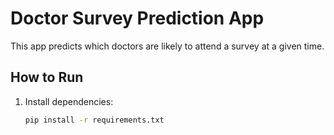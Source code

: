 # Doctor Survey Prediction App

This app predicts which doctors are likely to attend a survey at a given time.

## How to Run
1. Install dependencies:
   ```bash
   pip install -r requirements.txt